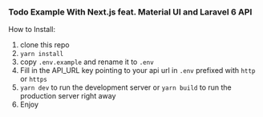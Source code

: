### Todo Example With Next.js feat. Material UI and Laravel 6 API

How to Install:

1. clone this repo
2. `yarn install`
3. copy `.env.example` and rename it to `.env`
4. Fill in the API_URL key pointing to your api url in `.env` prefixed with `http` or `https`
5. `yarn dev` to run the development server or `yarn build` to run the production server right away
6. Enjoy
